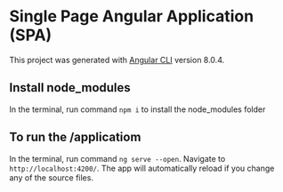 # Single Page Angular Application (SPA)

This project was generated with [Angular CLI](https://github.com/angular/angular-cli) version 8.0.4.

## Install node_modules

In the terminal, run command `npm i` to install the node_modules folder

## To run the /applicatiom

In the terminal, run command `ng serve --open`. Navigate to `http://localhost:4200/`. The app will automatically reload if you change any of the source files.
